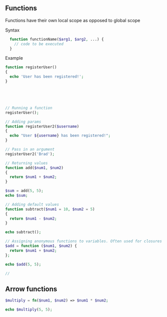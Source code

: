 ## Functions
Functions have their own local scope as opposed to global scope

Syntax
```php
  function functionName($arg1, $arg2, ...) {
    // code to be executed
  }
```

Example
```php
function registerUser()
{
  echo 'User has been registered!';
}
```





```php




// Running a function
registerUser();

// Adding params
function registerUser2($username)
{
  echo "User ${username} has been registered!";
}

// Pass in an argument
registerUser2('Brad');

// Returning values
function add($num1, $num2)
{
  return $num1 + $num2;
}

$sum = add(5, 5);
echo $sum;

// Adding default values
function subtract($num1 = 10, $num2 = 5)
{
  return $num1 - $num2;
}

echo subtract();

// Assigning anonymous functions to variables. Often used for closures and callback functions
$add = function ($num1, $num2) {
  return $num1 + $num2;
};

echo $add(5, 5);

// 

```

## Arrow functions
```php
$multiply = fn($num1, $num2) => $num1 * $num2;

echo $multiply(5, 5);
```
